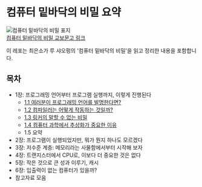 # 컴퓨터 밑바닥의 비밀 요약

![컴퓨터 밑바닥의 비밀 표지](https://contents.kyobobook.co.kr/sih/fit-in/458x0/pdt/9791140708819.jpg)<br>
[컴퓨터 밑바닥의 비밀 교보문고 링크](https://product.kyobobook.co.kr/detail/S000212650856)

이 레포는 최은소가 루 샤오펑의 '컴퓨터 밑바닥의 비밀'을 읽고 정리한 내용을 포함합니다.

## 목차
- 1장: 프로그래밍 언어부터 프로그램 실행까지, 이렇게 진행된다
    - [1.1 여러분이 프로그래밍 언어를 발명한다면?](/CH1/CH1-1.md)
    - [1.2 컴파일러는 어떻게 작동하는 것일까?](/CH1/CH1-2.md)
    - [1.3 링커의 말할 수 없는 비밀](/CH1/CH1-3.md)
    - [1.4 컴퓨터 과학에서 추상화가 중요한 이유](/CH1/CH1-4.md)
    - 1.5 요약
- 2장: 프로그램이 실행되었지만, 뭐가 뭔지 하나도 모르겠다
- 3장: 저수준 계층: 메모리라는 사물함에서부터 시작해 보자
- 4장: 트랜지스터에서 CPU로, 이보다 더 중요한 것은 없다
- 5장: 작은 것으로 큰 성과 이루기, 캐시
- 6장: 입출력이 없는 컴퓨터가 있을까?
- 참고자료 모음